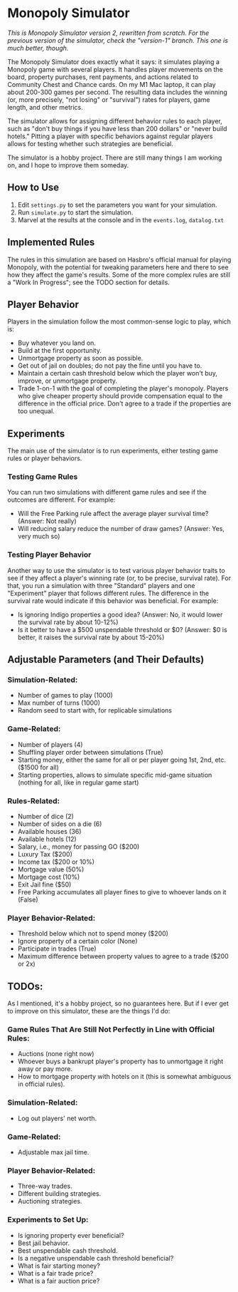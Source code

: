 # Monopoly Simulator

_This is Monopoly Simulator version 2, rewritten from scratch. For the previous version of the simulator, check the "version-1" branch. This one is much better, though._

The Monopoly Simulator does exactly what it says: it simulates playing a Monopoly game with several players. It handles player movements on the board, property purchases, rent payments, and actions related to Community Chest and Chance cards. On my M1 Mac laptop, it can play about 200-300 games per second. The resulting data includes the winning (or, more precisely, "not losing" or "survival") rates for players, game length, and other metrics.

The simulator allows for assigning different behavior rules to each player, such as "don't buy things if you have less than 200 dollars" or "never build hotels." Pitting a player with specific behaviors against regular players allows for testing whether such strategies are beneficial.

The simulator is a hobby project. There are still many things I am working on, and I hope to improve them someday.

## How to Use

1. Edit `settings.py` to set the parameters you want for your simulation.
2. Run `simulate.py` to start the simulation.
3. Marvel at the results at the console and in the `events.log`, `datalog.txt`

## Implemented Rules

The rules in this simulation are based on Hasbro's official manual for playing Monopoly, with the potential for tweaking parameters here and there to see how they affect the game's results. Some of the more complex rules are still a "Work In Progress"; see the TODO section for details.

## Player Behavior

Players in the simulation follow the most common-sense logic to play, which is:

- Buy whatever you land on.
- Build at the first opportunity.
- Unmortgage property as soon as possible.
- Get out of jail on doubles; do not pay the fine until you have to.
- Maintain a certain cash threshold below which the player won't buy, improve, or unmortgage property.
- Trade 1-on-1 with the goal of completing the player's monopoly. Players who give cheaper property should provide compensation equal to the difference in the official price. Don't agree to a trade if the properties are too unequal.

## Experiments

The main use of the simulator is to run experiments, either testing game rules or player behaviors.

### Testing Game Rules

You can run two simulations with different game rules and see if the outcomes are different.
For example:

- Will the Free Parking rule affect the average player survival time? (Answer: Not really)
- Will reducing salary reduce the number of draw games? (Answer: Yes, very much so)

### Testing Player Behavior

Another way to use the simulator is to test various player behavior traits to see if they affect a player's winning rate (or, to be precise, survival rate). For that, you run a simulation with three "Standard" players and one "Experiment" player that follows different rules. The difference in the survival rate would indicate if this behavior was beneficial.
For example:

- Is ignoring Indigo properties a good idea? (Answer: No, it would lower the survival rate by about 10-12%)
- Is it better to have a $500 unspendable threshold or $0? (Answer: $0 is better, it raises the survival rate by about 15-20%)

## Adjustable Parameters (and Their Defaults)

### Simulation-Related:
- Number of games to play (1000)
- Max number of turns (1000)
- Random seed to start with, for replicable simulations

### Game-Related:
- Number of players (4)
- Shuffling player order between simulations (True)
- Starting money, either the same for all or per player going 1st, 2nd, etc. ($1500 for all)
- Starting properties, allows to simulate specific mid-game situation (nothing for all, like in regular game start) 
 
### Rules-Related:
- Number of dice (2)
- Number of sides on a die (6)
- Available houses (36)
- Available hotels (12)
- Salary, i.e., money for passing GO ($200)
- Luxury Tax ($200)
- Income tax ($200 or 10%)
- Mortgage value (50%)
- Mortgage cost (10%)
- Exit Jail fine ($50)
- Free Parking accumulates all player fines to give to whoever lands on it (False)

### Player Behavior-Related:

- Threshold below which not to spend money ($200)
- Ignore property of a certain color (None)
- Participate in trades (True)
- Maximum difference between property values to agree to a trade ($200 or 2x)

## TODOs:

As I mentioned, it's a hobby project, so no guarantees here. But if I ever get to improve on this simulator, these are the things I'd do:

### Game Rules That Are Still Not Perfectly in Line with Official Rules:
- Auctions (none right now)
- Whoever buys a bankrupt player's property has to unmortgage it right away or pay more.
- How to mortgage property with hotels on it (this is somewhat ambiguous in official rules).

### Simulation-Related:
- Log out players' net worth.

### Game-Related:
- Adjustable max jail time.

### Player Behavior-Related:
- Three-way trades.
- Different building strategies.
- Auctioning strategies.

### Experiments to Set Up:
- Is ignoring property ever beneficial?
- Best jail behavior.
- Best unspendable cash threshold.
- Is a negative unspendable cash threshold beneficial?
- What is fair starting money?
- What is a fair trade price?
- What is a fair auction price?
